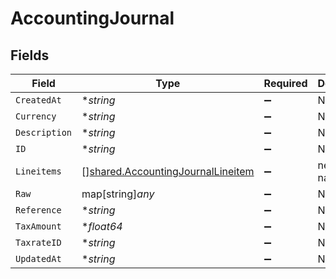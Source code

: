 # AccountingJournal


## Fields

| Field                                                                                         | Type                                                                                          | Required                                                                                      | Description                                                                                   |
| --------------------------------------------------------------------------------------------- | --------------------------------------------------------------------------------------------- | --------------------------------------------------------------------------------------------- | --------------------------------------------------------------------------------------------- |
| `CreatedAt`                                                                                   | **string*                                                                                     | :heavy_minus_sign:                                                                            | N/A                                                                                           |
| `Currency`                                                                                    | **string*                                                                                     | :heavy_minus_sign:                                                                            | N/A                                                                                           |
| `Description`                                                                                 | **string*                                                                                     | :heavy_minus_sign:                                                                            | N/A                                                                                           |
| `ID`                                                                                          | **string*                                                                                     | :heavy_minus_sign:                                                                            | N/A                                                                                           |
| `Lineitems`                                                                                   | [][shared.AccountingJournalLineitem](../../../pkg/models/shared/accountingjournallineitem.md) | :heavy_minus_sign:                                                                            | new field name                                                                                |
| `Raw`                                                                                         | map[string]*any*                                                                              | :heavy_minus_sign:                                                                            | N/A                                                                                           |
| `Reference`                                                                                   | **string*                                                                                     | :heavy_minus_sign:                                                                            | N/A                                                                                           |
| `TaxAmount`                                                                                   | **float64*                                                                                    | :heavy_minus_sign:                                                                            | N/A                                                                                           |
| `TaxrateID`                                                                                   | **string*                                                                                     | :heavy_minus_sign:                                                                            | N/A                                                                                           |
| `UpdatedAt`                                                                                   | **string*                                                                                     | :heavy_minus_sign:                                                                            | N/A                                                                                           |